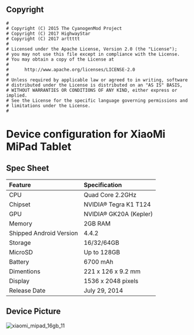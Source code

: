 ## Copyright

```
#
# Copyright (C) 2015 The CyanogenMod Project
# Copyright (C) 2017 HighwayStar
# Copyright (C) 2017 arttttt
#
# Licensed under the Apache License, Version 2.0 (the "License");
# you may not use this file except in compliance with the License.
# You may obtain a copy of the License at
#
#      http://www.apache.org/licenses/LICENSE-2.0
#
# Unless required by applicable law or agreed to in writing, software
# distributed under the License is distributed on an "AS IS" BASIS,
# WITHOUT WARRANTIES OR CONDITIONS OF ANY KIND, either express or implied.
# See the License for the specific language governing permissions and
# limitations under the License.
#
```

# Device configuration for XiaoMi MiPad Tablet

## Spec Sheet
| Feature                 | Specification                     |
| :---------------------- | :-------------------------------- |
| CPU                     | Quad Core 2.2GHz                  |
| Chipset                 | NVIDIA® Tegra K1 T124             |
| GPU                     | NVIDIA® GK20A (Kepler)            |
| Memory                  | 2GB RAM                           |
| Shipped Android Version | 4.4.2                             |
| Storage                 | 16/32/64GB                           |
| MicroSD                 | Up to 128GB                       |
| Battery                 | 6700 mAh                          |
| Dimentions              | 221 x 126 x 9.2 mm                |
| Display                 | 1536 x 2048 pixels                |
| Release Date            | July 29, 2014                     |

## Device Picture
![xiaomi_mipad_16gb_11](https://user-images.githubusercontent.com/23432909/33086483-c4143a82-cef8-11e7-99ca-d0192987bc1f.jpg)
